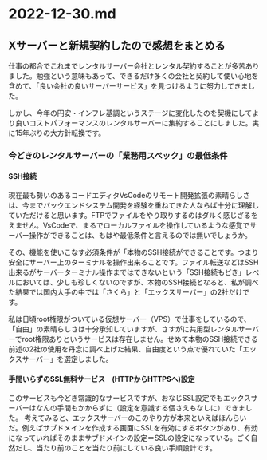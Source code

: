 # 2022-12-30.md

## Xサーバーと新規契約したので感想をまとめる

仕事の都合でこれまでレンタルサーバー会社とレンタル契約することが多苦ありました。勉強という意味もあって、できるだけ多くの会社と契約して使い心地を含めて、「良い会社の良いサーバーサービス」を見つけるように努力してきました。

しかし、今年の円安・インフレ基調というステージに変化したのを契機にしてより良いコストパフォーマンスのレンタルサーバーに集約することにしました。実に15年ぶりの大方針転換です。

### 今どきのレンタルサーバーの「業務用スペック」の最低条件

#### SSH接続

現在最も勢いのあるコードエディタVsCodeのリモート開発拡張の素晴らしさは、今までバックエンドシステム開発を経験を重ねてきた人ならば十分に理解していただけると思います。FTPでファイルをやり取りするのはダルく感じざるをえません。VsCodeで、まるでローカルファイルを操作しているような感覚でサーバー操作ができることは、もはや最低条件と言えるのでは無いでしょうか。

その、機能を使いこなす必須条件が「本物のSSH接続ができることです。つまり安全にサーバー上のターミナルを操作出来ることです。ファイル転送などはSSH出来るがサーバーターミナル操作まではできないという「SSH接続もどき」レベルにおいては、少しも珍しくないのですが、本物のSSH接続となると、私が調べた結果では国内大手の中では「さくら」と「エックスサーバー」の2社だけです。

私は日頃root権限がついている仮想サーバー（VPS）で仕事をしているので、「自由」の素晴らしさは十分承知していますが、さすがに共用型レンタルサーバーでroot権限ありというサービスは存在しません。せめて本物のSSH接続できる前述の2社の使用を丹念に調べ上げた結果、自由度という点で優れていた「エックスサーバー」を選定しました。

#### 手間いらずのSSL無料サービス　(HTTPからHTTPSへ)設定

このサービスも今どき常識的なサービスですが、おなじSSL設定でもエックスサーバーはなんの手間もかからずに（設定を意識する個さえもなしに）できました。
考えてみると、エックスサーバーのこのやり方が本来といえばほんらいだ。例えばサブドメインを作成する画面にSSLを有効にするボタンがあり、有効になっていればそのままサブドメインの設定＝SSLの設定になっている。ごく自然だし、当たり前のことを当たり前にしている良い手順設計です。
